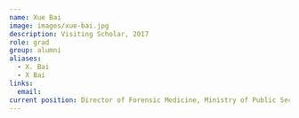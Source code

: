 ```yaml
---
name: Xue Bai
image: images/xue-bai.jpg
description: Visiting Scholar, 2017
role: grad
group: alumni
aliases:
  - X. Bai
  - X Bai
links:
  email:
current position: Director of Forensic Medicine, Ministry of Public Security China
---
```

